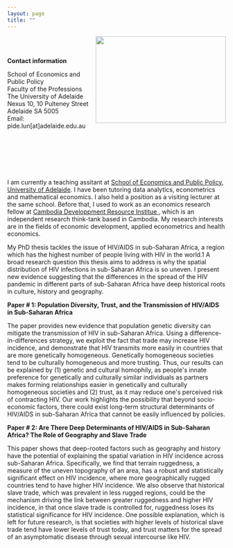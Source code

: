 ```yaml
--- 
layout: page
title: ""
---
```


<img align="right" src="https://researchecon.github.io/lunpide/pide.jpg" width="300" height="200">

<br>
<br>

<b> Contact information </b>

<p> School of Economics and Public Policy <br> Faculty of the Professions  <br> The University of Adelaide <br> Nexus 10, 10 Pulteney Street <br> Adelaide SA 5005 <br> Email: pide.lun[at]adelaide.edu.au </p>

<br>
<br>
<br>
<br>
<br>

I am currently a teaching assitant at <a href="https://economics.adelaide.edu.au/" > School of Economics and Public Policy, University of Adelaide</a>. I have been tutoring data analytics, econometrics and mathematical economics. I also held a position as a visiting lecturer at the same school. Before that, I used to work as an economics research fellow at <a href="https://www.cdri.org.kh/" > Cambodia Developpment Resource Institue </a>, which is an independent research think-tank based in Cambodia. My research interests are in the fields of economic development, applied econometrics and health economics.  

  
My PhD thesis tackles the issue of HIV/AIDS in sub-Saharan Africa, a region which has the highest number of people living with HIV in the world.1 A broad research question this thesis aims to address is why the spatial distribution of HIV infections in sub-Saharan Africa is so uneven. I present new evidence suggesting that the differences in the spread of the HIV pandemic in different parts of sub-Saharan Africa have deep historical roots in culture, history and geography.


<b> Paper # 1: Population Diversity, Trust, and the Transmission of HIV/AIDS in Sub-Saharan Africa </b>  <br>

The paper provides new evidence that population genetic diversity can mitigate the transmission of HIV in sub-Saharan Africa. Using a difference-in-differences strategy, we exploit the fact that trade may increase HIV incidence, and demonstrate that HIV transmits more easily in countries that are more genetically homogeneous. Genetically homogeneous societies tend to be culturally homogeneous and more trusting. Thus, our results can be explained by (1) genetic and cultural homophily, as people's innate preference for genetically and culturally similar individuals as partners makes forming relationships easier in genetically and culturally homogeneous societies and (2) trust, as it may reduce one's perceived risk of contracting HIV. Our work highlights the possibility that beyond socio-economic factors, there could exist long-term structural determinants of HIV/AIDS in sub-Saharan Africa that cannot be easily influenced by policies.



<b> Paper # 2: Are There Deep Determinants of HIV/AIDS in Sub-Saharan Africa? The Role of Geography and Slave Trade </b>  <br>

This paper shows that deep-rooted factors such as geography and history have the potential of explaining the spatial variation in HIV incidence across sub-Saharan Africa.
Specifically, we find that terrain ruggedness, a measure of the uneven topography of an area, has a robust and statistically significant effect on HIV incidence, where
more geographically rugged countries tend to have higher HIV incidence. We also observe that historical slave trade, which was prevalent in less rugged regions, could
be the mechanism driving the link between greater ruggedness and higher HIV incidence, in that once slave trade is controlled for, ruggedness loses its statistical
significance for HIV incidence. One possible explanation, which is left for future research, is that societies with higher levels of historical slave trade tend have lower
levels of trust today, and trust matters for the spread of an asymptomatic disease through sexual intercourse like HIV.



